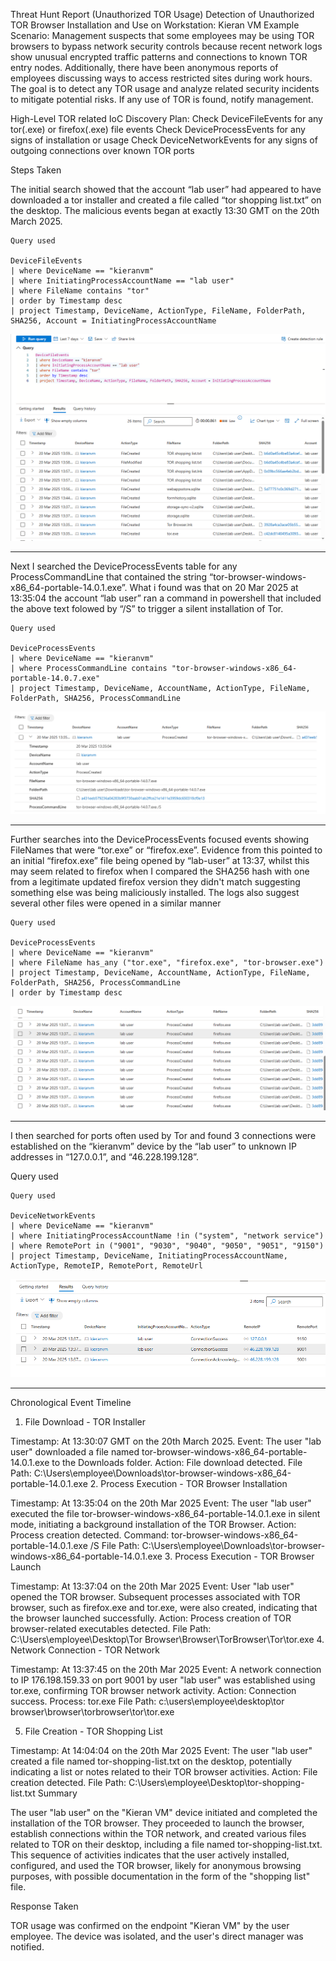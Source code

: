 Threat Hunt Report (Unauthorized TOR Usage)
Detection of Unauthorized TOR Browser Installation and Use on Workstation: Kieran VM
Example Scenario:
Management suspects that some employees may be using TOR browsers to bypass network security controls because recent network logs show unusual encrypted traffic patterns and connections to known TOR entry nodes. Additionally, there have been anonymous reports of employees discussing ways to access restricted sites during work hours. The goal is to detect any TOR usage and analyze related security incidents to mitigate potential risks. If any use of TOR is found, notify management.


High-Level TOR related IoC Discovery Plan:
Check DeviceFileEvents for any tor(.exe) or firefox(.exe) file events
Check DeviceProcessEvents for any signs of installation or usage
Check DeviceNetworkEvents for any signs of outgoing connections over known TOR ports

Steps Taken

The initial search showed that the account “lab user” had appeared to have downloaded a tor installer and created a file called “tor shopping list.txt” on the desktop. The malicious events began at exactly 13:30 GMT on the 20th March 2025.

```kql
Query used

DeviceFileEvents
| where DeviceName == "kieranvm"
| where InitiatingProcessAccountName == "lab user"
| where FileName contains "tor"
| order by Timestamp desc 
| project Timestamp, DeviceName, ActionType, FileName, FolderPath, SHA256, Account = InitiatingProcessAccountName
```

![](InitialQuery.png)




___


Next I searched the DeviceProcessEvents table for any ProcessCommandLine that contained the string “tor-browser-windows-x86_64-portable-14.0.1.exe”. What i found was that on 20 Mar 2025 at 13:35:04 the account “lab user” ran a command in powershell that included the above text folowed by “/S” to trigger a silent installation of Tor.


```kql
Query used

DeviceProcessEvents
| where DeviceName == "kieranvm"
| where ProcessCommandLine contains "tor-browser-windows-x86_64-portable-14.0.7.exe"
| project Timestamp, DeviceName, AccountName, ActionType, FileName, FolderPath, SHA256, ProcessCommandLine
```


![Query Reseults](Query2.png)
___


Further searches into the DeviceProcessEvents focused events showing FileNames that were “tor.exe” or “firefox.exe”. Evidence from this pointed to an initial “firefox.exe” file being opened by “lab-user” at 13:37, whilst this may seem related to firefox when I compared the SHA256 hash with one from a legitimate updated firefox version they didn't match suggesting something else was being maliciously installed. The logs also suggest several other files were opened in a similar manner


```kql
Query used

DeviceProcessEvents
| where DeviceName == "kieranvm"
| where FileName has_any ("tor.exe", "firefox.exe", "tor-browser.exe")
| project Timestamp, DeviceName, AccountName, ActionType, FileName, FolderPath, SHA256, ProcessCommandLine
| order by Timestamp desc 
```


![Query Reseults](Query3.png)
___


I then searched for ports often used by Tor and found 3 connections were established on the “kieranvm” device by the “lab user” to unknown IP addresses in “127.0.0.1”, and “46.228.199.128”.

Query used

```kql
Query used

DeviceNetworkEvents
| where DeviceName == "kieranvm"
| where InitiatingProcessAccountName !in ("system", "network service")
| where RemotePort in ("9001", "9030", "9040", "9050", "9051", "9150")
| project Timestamp, DeviceName, InitiatingProcessAccountName, ActionType, RemoteIP, RemotePort, RemoteUrl
```


![Query Reseults](Query4.png)

---


Chronological Event Timeline

1. File Download - TOR Installer

Timestamp: At 13:30:07 GMT on the 20th March 2025.
Event: The user "lab user" downloaded a file named tor-browser-windows-x86_64-portable-14.0.1.exe to the Downloads folder.
Action: File download detected.
File Path: C:\Users\employee\Downloads\tor-browser-windows-x86_64-portable-14.0.1.exe
2. Process Execution - TOR Browser Installation

Timestamp:  At 13:35:04 on the 20th Mar 2025
Event: The user "lab user" executed the file tor-browser-windows-x86_64-portable-14.0.1.exe in silent mode, initiating a background installation of the TOR Browser.
Action: Process creation detected.
Command: tor-browser-windows-x86_64-portable-14.0.1.exe /S
File Path: C:\Users\employee\Downloads\tor-browser-windows-x86_64-portable-14.0.1.exe
3. Process Execution - TOR Browser Launch

Timestamp: At 13:37:04 on the 20th Mar 2025
Event: User "lab user" opened the TOR browser. Subsequent processes associated with TOR browser, such as firefox.exe and tor.exe, were also created, indicating that the browser launched successfully.
Action: Process creation of TOR browser-related executables detected.
File Path: C:\Users\employee\Desktop\Tor Browser\Browser\TorBrowser\Tor\tor.exe
4. Network Connection - TOR Network

Timestamp: At 13:37:45 on the 20th Mar 2025
Event: A network connection to IP 176.198.159.33 on port 9001 by user "lab user" was established using tor.exe, confirming TOR browser network activity.
Action: Connection success.
Process: tor.exe
File Path: c:\users\employee\desktop\tor browser\browser\torbrowser\tor\tor.exe

5. File Creation - TOR Shopping List

Timestamp: At 14:04:04 on the 20th Mar 2025
Event: The user "lab user" created a file named tor-shopping-list.txt on the desktop, potentially indicating a list or notes related to their TOR browser activities.
Action: File creation detected.
File Path: C:\Users\employee\Desktop\tor-shopping-list.txt
Summary

The user "lab user" on the "Kieran VM" device initiated and completed the installation of the TOR browser. They proceeded to launch the browser, establish connections within the TOR network, and created various files related to TOR on their desktop, including a file named tor-shopping-list.txt. This sequence of activities indicates that the user actively installed, configured, and used the TOR browser, likely for anonymous browsing purposes, with possible documentation in the form of the "shopping list" file.

Response Taken

TOR usage was confirmed on the endpoint "Kieran VM" by the user employee. The device was isolated, and the user's direct manager was notified.
